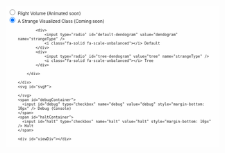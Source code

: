 <script src="https://d3js.org/d3.v5.min.js"></script>
<script src="https://unpkg.com/topojson@3"></script>
<script src="https://unpkg.com/d3-delaunay@4"></script>
<script src="https://unpkg.com/d3-geo-voronoi@1"></script>
<style>
    .d3-container {
        width: 100%;
        display: block;
        overflow-x: auto;
        height: 600px;
        position: relative;
    }
    .d3-container > div.d3-toolbar {
        position: absolute;
        margin: .5em;
        padding: 5px;
        top: .5em;
        right: 0px;
        background: rgba(255,255,255,.6);
        z-index: 999;
        border-radius: 5px;
        font-size: 10px;
    }
    .d3-container > div.d3-toolbar > div {
        text-align: left;
    }
    .d3-container > svg {
        position: absolute;
        top: 0px;
        left: 0px;
        height: 100%;
        width: 100%;
    }
</style>
<div class="d3-container">
    <div class="d3-toolbar">
        <div><input type="radio" name="d3Type" onchange="generateData('flights', null);" /> <i class="fa-solid fa-plane"></i> Flight Volume (Animated soon)</div>
        <div><input type="radio" name="d3Type" checked="checked" onchange="peculiarities.showChart();" /> <i class="fa-solid fa-search"></i> A Strange Visualized Class (Coming soon)</div>
        <div id="interactive-d3-options" style="margin-left: 1.5rem;">

            <div>
                <input type="radio" id="default-dendogram" value="dendogram" name="strangeType" />
                <i class="fa-solid fa-scale-unbalanced"></i> Default
            </div>
            <div>
                <input type="radio" id="tree-dendogram" value="tree" name="strangeType" />
                <i class="fa-solid fa-scale-unbalanced"></i> Tree
            </div>

        </div>

    </div>
    <svg id="svgF">

    </svg>
    <span id="debugContainer">
      <input id="debug" type="checkbox" name="debug" value="debug" style="margin-bottom: 10px" /> Debug (Console)
    </span>
    <span id="haltContainer">
      <input id="halt" type="checkbox" name="halt" value="halt" style="margin-bottom: 10px" /> Halt
    </span>

    <div id="viewDiv"></div>
</div>

<!-- Flight D3 Styles -->
<style>
    .land {
      fill: #dddddd;
    }

    .border {
      fill: none;
      stroke-width: 1px;
    }

    .interior {
      stroke: white;
    }

    .exterior {
      stroke: #bbbbbb;
    }

    .airport {
      fill: white;
      opacity: 0.6;
      stroke: #252525;
    }

    .flight {
      fill: none;
      stroke: #252525;
      stroke-width: 1px;
      stroke-opacity: 0.1;
    }

    .voronoi {
      fill: none;
      stroke: none;
      stroke-width: 1px;
    }

    .highlight {
      opacity: 1 !important;
      stroke: red !important;
      stroke-width: 2px !important;
      stroke-opacity: 0.8 !important;
    }

    g#voronoi {
      pointer-events: all;
    }

    /* shadow trick from bl.ocks.org */
    #tooltipD3 {
      font-size: 10pt;
      font-weight: 900;
      fill: white;
      text-shadow: 1px 1px 0 #252525, 1px -1px 0 #252525, -1px 1px 0 #252525, -1px -1px 0 #252525;
    }
</style>
<!-- Dendogram Styles -->
<style>
    .node circle {
      fill: #999;
    }

    .node text {
      font: 10px sans-serif;
    }

    .node--internal circle {
      fill: #555;
    }

    .node--internal text {
      text-shadow: 0 1px 0 #fff, 0 -1px 0 #fff, 1px 0 0 #fff, -1px 0 0 #fff;
    }

    .link {
      fill: none;
      stroke: #555;
      stroke-opacity: 0.4;
      stroke-width: 1.5px;
    }

    form {
      font-family: "Helvetica Neue", Helvetica, Arial, sans-serif;
      position: absolute;
      left: 10px;
      top: 10px;
    }

    label {
      display: block;
    }
</style>
<script src="https://d3js.org/d3.v5.min.js"></script>
<script src="https://unpkg.com/topojson@3"></script>
<script src="https://unpkg.com/d3-delaunay@4"></script>
<script src="https://unpkg.com/d3-geo-voronoi@1"></script>
<style>
    .d3-container {
        display: block;
        overflow-x: scroll;
        position: relative;
    }
    .d3-container > div.d3-toolbar {
        position: absolute;
        margin: .5em;
        padding: 5px;
        top: .5em;
        right: 0px;
        background: rgba(255,255,255,.6);
        z-index: 999;
        border-radius: 5px;
        font-size: 10px;
    }
    .d3-container > div.d3-toolbar > div {
        text-align: left;
    }
    .d3-container > svg {
        position: absolute;
        top: 0px;
        left: 0px;
    }
</style>

<!-- Generate data -->
<script>

    function generateData(type, opts) {
        // Select D3 Chart
        let svg  = d3.select("svg#svgF");

        document.getElementById('svgF').setAttribute("height", "600");
        document.getElementById('svgF').setAttribute("width", "1000");
        document.getElementById('svgF').style.height = '600px';
        document.getElementById('svgF').style.width = '1000px';
        document.getElementById('svgF').style.display = 'block';

        document.getElementById('debugContainer').style.display = 'none';
        document.getElementById('haltContainer').style.display = 'none';
        document.getElementById('viewDiv').style.display = 'none';

        // Clear D3 Chart
        d3.selectAll("#svgF > g").remove();

        // Reset Extra Options
        document.getElementById('interactive-d3-options').classList.remove('interactive-options-active');

        if (type == 'flights') {

            svg.append("g").attr("id", "basemap");
            svg.append("g").attr("id", "flights");
            svg.append("g").attr("id", "airports");
            svg.append("g").attr("id", "voronoi");
            svg.append("text").attr("id", "tooltipD3").style("display", "none");

            const urls = {
                // source: https://observablehq.com/@mbostock/u-s-airports-voronoi
                // source: https://github.com/topojson/us-atlas
                map: "assets/states-albers-10m.json",

                // source: https://gist.github.com/mbostock/7608400
                airports:
                "https://gist.githubusercontent.com/mbostock/7608400/raw/e5974d9bba45bc9ab272d98dd7427567aafd55bc/airports.csv",

                // source: https://gist.github.com/mbostock/7608400
                flights:
                "https://gist.githubusercontent.com/mbostock/7608400/raw/e5974d9bba45bc9ab272d98dd7427567aafd55bc/flights.csv"
            };

            let width  = parseInt(svg.attr("width"));
            let height = parseInt(svg.attr("height"));
            const hypotenuse = Math.sqrt(width * width + height * height);

            // must be hard-coded to match our topojson projection
            // source: https://github.com/topojson/us-atlas
            const projection = d3.geoAlbers().scale(1280).translate([480, 300]);

            const scales = {
                // used to scale airport bubbles
                airports: d3.scaleSqrt()
                .range([4, 18]),

                // used to scale number of segments per line
                segments: d3.scaleLinear()
                .domain([0, hypotenuse])
                .range([1, 10])
            };

            // have these already created for easier drawing
            let g = {
                basemap:  svg.select("g#basemap"),
                flights:  svg.select("g#flights"),
                airports: svg.select("g#airports"),
                voronoi:  svg.select("g#voronoi")
            };

            console.assert(g.basemap.size()  === 1);
            console.assert(g.flights.size()  === 1);
            console.assert(g.airports.size() === 1);
            console.assert(g.voronoi.size()  === 1);

            const tooltipD3 = d3.select("text#tooltipD3");
            console.assert(tooltipD3.size() === 1);

            // load and draw base map
            d3.json(urls.map).then(drawMap);

            // load the airport and flight data together
            const promises = [
                d3.csv(urls.airports, typeAirport),
                d3.csv(urls.flights,  typeFlight)
            ];

            Promise.all(promises).then(processData);

            // process airport and flight data
            function processData(values) {
                console.assert(values.length === 2);

                let airports = values[0];
                let flights  = values[1];

                console.log("airports: " + airports.length);
                console.log(" flights: " + flights.length);

                // convert airports array (pre filter) into map for fast lookup
                let iata = new Map(airports.map(node => [node.iata, node]));

                // calculate incoming and outgoing degree based on flights
                // flights are given by airport iata code (not index)
                flights.forEach(function(link) {
                link.source = iata.get(link.origin);
                link.target = iata.get(link.destination);

                link.source.outgoing += link.count;
                link.target.incoming += link.count;
                });

                // remove airports out of bounds
                let old = airports.length;
                airports = airports.filter(airport => airport.x >= 0 && airport.y >= 0);
                console.log(" removed: " + (old - airports.length) + " airports out of bounds");

                // remove airports with NA state
                old = airports.length;
                airports = airports.filter(airport => airport.state !== "NA");
                console.log(" removed: " + (old - airports.length) + " airports with NA state");

                // remove airports without any flights
                old = airports.length;
                airports = airports.filter(airport => airport.outgoing > 0 && airport.incoming > 0);
                console.log(" removed: " + (old - airports.length) + " airports without flights");

                // sort airports by outgoing degree
                airports.sort((a, b) => d3.descending(a.outgoing, b.outgoing));

                // keep only the top airports
                old = airports.length;
                airports = airports.slice(0, 50);
                console.log(" removed: " + (old - airports.length) + " airports with low outgoing degree");

                // done filtering airports can draw
                drawAirports(airports);
                drawPolygons(airports);

                // reset map to only include airports post-filter
                iata = new Map(airports.map(node => [node.iata, node]));

                // filter out flights that are not between airports we have leftover
                old = flights.length;
                flights = flights.filter(link => iata.has(link.source.iata) && iata.has(link.target.iata));
                console.log(" removed: " + (old - flights.length) + " flights");

                // done filtering flights can draw
                drawFlights(airports, flights);

                console.log({airports: airports});
                console.log({flights: flights});
            }

            // draws the underlying map
            function drawMap(map) {
                // remove non-continental states
                map.objects.states.geometries = map.objects.states.geometries.filter(isContinental);

                // run topojson on remaining states and adjust projection
                let land = topojson.merge(map, map.objects.states.geometries);

                // use null projection; data is already projected
                let path = d3.geoPath();

                // draw base map
                g.basemap.append("path")
                .datum(land)
                .attr("class", "land")
                .attr("d", path);

                // draw interior borders
                g.basemap.append("path")
                .datum(topojson.mesh(map, map.objects.states, (a, b) => a !== b))
                .attr("class", "border interior")
                .attr("d", path);

                // draw exterior borders
                g.basemap.append("path")
                .datum(topojson.mesh(map, map.objects.states, (a, b) => a === b))
                .attr("class", "border exterior")
                .attr("d", path);
            }

            function drawAirports(airports) {
                // adjust scale
                const extent = d3.extent(airports, d => d.outgoing);
                scales.airports.domain(extent);

                // draw airport bubbles
                g.airports.selectAll("circle.airport")
                .data(airports, d => d.iata)
                .enter()
                .append("circle")
                .attr("r",  d => scales.airports(d.outgoing))
                .attr("cx", d => d.x) // calculated on load
                .attr("cy", d => d.y) // calculated on load
                .attr("class", "airport")
                .each(function(d) {
                    // adds the circle object to our airport
                    // makes it fast to select airports on hover
                    d.bubble = this;
                });
            }

            function drawPolygons(airports) {
                // convert array of airports into geojson format
                const geojson = airports.map(function(airport) {
                return {
                    type: "Feature",
                    properties: airport,
                    geometry: {
                    type: "Point",
                    coordinates: [airport.longitude, airport.latitude]
                    }
                };
                });

                // calculate voronoi polygons
                const polygons = d3.geoVoronoi().polygons(geojson);
                console.log(polygons);

                g.voronoi.selectAll("path")
                .data(polygons.features)
                .enter()
                .append("path")
                .attr("d", d3.geoPath(projection))
                .attr("class", "voronoi")
                .on("mouseover", function(d) {
                    let airport = d.properties.site.properties;

                    d3.select(airport.bubble)
                    .classed("highlight", true);

                    d3.selectAll(airport.flights)
                    .classed("highlight", true)
                    .raise();

                    // make tooltip take up space but keep it invisible
                    tooltipD3.style("display", null);
                    tooltipD3.style("visibility", "hidden");

                    // set default tooltip positioning
                    tooltipD3.attr("text-anchor", "middle");
                    tooltipD3.attr("dy", -scales.airports(airport.outgoing) - 4);
                    tooltipD3.attr("x", airport.x);
                    tooltipD3.attr("y", airport.y);

                    // set the tooltip text
                    tooltipD3.text(airport.name + " in " + airport.city + ", " + airport.state);

                    // double check if the anchor needs to be changed
                    let bbox = tooltipD3.node().getBBox();

                    if (bbox.x <= 0) {
                    tooltipD3.attr("text-anchor", "start");
                    }
                    else if (bbox.x + bbox.width >= width) {
                    tooltipD3.attr("text-anchor", "end");
                    }

                    tooltipD3.style("visibility", "visible");
                })
                .on("mouseout", function(d) {
                    let airport = d.properties.site.properties;

                    d3.select(airport.bubble)
                    .classed("highlight", false);

                    d3.selectAll(airport.flights)
                    .classed("highlight", false);

                    d3.select("text#tooltipD3").style("visibility", "hidden");
                })
                .on("dblclick", function(d) {
                    // toggle voronoi outline
                    let toggle = d3.select(this).classed("highlight");
                    d3.select(this).classed("highlight", !toggle);
                });
            }

            function drawFlights(airports, flights) {
                // break each flight between airports into multiple segments
                let bundle = generateSegments(airports, flights);

                // https://github.com/d3/d3-shape#curveBundle
                let line = d3.line()
                .curve(d3.curveBundle)
                .x(airport => airport.x)
                .y(airport => airport.y);

                let links = g.flights.selectAll("path.flight")
                .data(bundle.paths)
                .enter()
                .append("path")
                .attr("d", line)
                .attr("class", "flight")
                .each(function(d) {
                    // adds the path object to our source airport
                    // makes it fast to select outgoing paths
                    d[0].flights.push(this);
                });

                // https://github.com/d3/d3-force
                let layout = d3.forceSimulation()
                // settle at a layout faster
                .alphaDecay(0.1)
                // nearby nodes attract each other
                .force("charge", d3.forceManyBody()
                    .strength(10)
                    .distanceMax(scales.airports.range()[1] * 2)
                )
                // edges want to be as short as possible
                // prevents too much stretching
                .force("link", d3.forceLink()
                    .strength(0.7)
                    .distance(0)
                )
                .on("tick", function(d) {
                    links.attr("d", line);
                })
                .on("end", function(d) {
                    console.log("layout complete");
                });

                layout.nodes(bundle.nodes).force("link").links(bundle.links);
            }

            // Turns a single edge into several segments that can
            // be used for simple edge bundling.
            function generateSegments(nodes, links) {
                // generate separate graph for edge bundling
                // nodes: all nodes including control nodes
                // links: all individual segments (source to target)
                // paths: all segments combined into single path for drawing
                let bundle = {nodes: [], links: [], paths: []};

                // make existing nodes fixed
                bundle.nodes = nodes.map(function(d, i) {
                d.fx = d.x;
                d.fy = d.y;
                return d;
                });

                links.forEach(function(d, i) {
                // calculate the distance between the source and target
                let length = distance(d.source, d.target);

                // calculate total number of inner nodes for this link
                let total = Math.round(scales.segments(length));

                // create scales from source to target
                let xscale = d3.scaleLinear()
                    .domain([0, total + 1]) // source, inner nodes, target
                    .range([d.source.x, d.target.x]);

                let yscale = d3.scaleLinear()
                    .domain([0, total + 1])
                    .range([d.source.y, d.target.y]);

                // initialize source node
                let source = d.source;
                let target = null;

                // add all points to local path
                let local = [source];

                for (let j = 1; j <= total; j++) {
                    // calculate target node
                    target = {
                    x: xscale(j),
                    y: yscale(j)
                    };

                    local.push(target);
                    bundle.nodes.push(target);

                    bundle.links.push({
                    source: source,
                    target: target
                    });

                    source = target;
                }

                local.push(d.target);

                // add last link to target node
                bundle.links.push({
                    source: target,
                    target: d.target
                });

                bundle.paths.push(local);
                });

                return bundle;
            }

            // determines which states belong to the continental united states
            // https://gist.github.com/mbostock/4090846#file-us-state-names-tsv
            function isContinental(state) {
                const id = parseInt(state.id);
                return id < 60 && id !== 2 && id !== 15;
            }

            // see airports.csv
            // convert gps coordinates to number and init degree
            function typeAirport(airport) {
                airport.longitude = parseFloat(airport.longitude);
                airport.latitude  = parseFloat(airport.latitude);

                // use projection hard-coded to match topojson data
                const coords = projection([airport.longitude, airport.latitude]);
                airport.x = coords[0];
                airport.y = coords[1];

                airport.outgoing = 0;  // eventually tracks number of outgoing flights
                airport.incoming = 0;  // eventually tracks number of incoming flights

                airport.flights = [];  // eventually tracks outgoing flights

                return airport;
            }

            // see flights.csv
            // convert count to number
            function typeFlight(flight) {
                flight.count = parseInt(flight.count);
                return flight;
            }

            // calculates the distance between two nodes
            // sqrt( (x2 - x1)^2 + (y2 - y1)^2 )
            function distance(source, target) {
                const dx2 = Math.pow(target.x - source.x, 2);
                const dy2 = Math.pow(target.y - source.y, 2);

                return Math.sqrt(dx2 + dy2);
            }
        }

    }
</script>

<!-- Flight D3 Styles -->
<style>
    .land {
      fill: #dddddd;
    }

    .border {
      fill: none;
      stroke-width: 1px;
    }

    .interior {
      stroke: white;
    }

    .exterior {
      stroke: #bbbbbb;
    }

    .airport {
      fill: white;
      opacity: 0.6;
      stroke: #252525;
    }

    .flight {
      fill: none;
      stroke: #252525;
      stroke-width: 1px;
      stroke-opacity: 0.1;
    }

    .voronoi {
      fill: none;
      stroke: none;
      stroke-width: 1px;
    }

    .highlight {
      opacity: 1 !important;
      stroke: red !important;
      stroke-width: 2px !important;
      stroke-opacity: 0.8 !important;
    }

    g#voronoi {
      pointer-events: all;
    }

    /* shadow trick from bl.ocks.org */
    #tooltipD3 {
      font-size: 10pt;
      font-weight: 900;
      fill: white;
      text-shadow: 1px 1px 0 #252525, 1px -1px 0 #252525, -1px 1px 0 #252525, -1px -1px 0 #252525;
    }
</style>

<!-- Strange Styles -->
<style>
    .axis text {
      font: 10px sans-serif;
    }
    .chartTitle {
      font-size: 12px;
      font-weight: bold;
      text-anchor: middle;
    }
    .axis .title {
      font-weight: bold;
      text-anchor: middle;
    }
    .axis path,
    .axis line {
      fill: none;
      stroke: #000;
      shape-rendering: crispEdges;
    }
    .x.axis path {
      fill: none;
      stroke: #000;
      shape-rendering: crispEdges;
    }
    .nav .area {
      fill: lightgrey;
      stroke-width: 0px;
    }
    .nav .line {
      fill: none;
      stroke: darkgrey;
      stroke-width: 1px;
    }
    .viewport {
      stroke: grey;
      fill: black;
      fill-opacity: 0.3;
    }
    .viewport .extent {
      fill: green;
    }
    .well {
      padding-top: 0px;
      padding-bottom: 0px;
    }
</style>

<!--
    A Strange Class
-->
<script src="realTimeChartMulti.js"></script>
<script>
    class StrangeClass {

        constructor(options = {}) {
            Object.assign(this, options);

            // Throw Err If Identity Cannot Be Established
            // A Strange Class Will Continue As Anonymous User
            if (!this.ip) throw new Error('Strange-Class issue. You must be using a more complex security implementation! Good job!');

            // Declare Chart
            const chart = realTimeChartMulti()
                .title("Strange Class")
                .yTitle("Categories")
                .xTitle("Time")
                .yDomain(["Mouse Movements"]) // initial y domain (note array)
                .border(true)
                .width(900)
                .height(350);
            this.chart = chart;

            // Invoke Chart
            d3.select("#viewDiv").append("div")
                .attr("id", "chartDiv")
                .call(this.chart);

            // Debug
            d3.select("#debug").on("change", function() {
                var state = d3.select(this).property("checked")
                chart.debug(state);
            })

            // Halt
            d3.select("#halt").on("change", function() {
                var state = d3.select(this).property("checked");
                chart.halt(state);
            })

            this.tx = 5; // time constant, multiple of one second
            this.meanMs = 1000 * this.tx; // milliseconds
            this.dev = 200 * this.tx; // std dev

            // Define time scale
            this.timeScale = d3.scaleLinear()
                .domain([300 * this.tx, 1700 * this.tx])
                .range([300 * this.tx, 1700 * this.tx])
                .clamp(true);

            // Define function that returns normally distributed random numbers
            this.normal = d3.randomNormal(this.meanMs, this.dev);

            // Define color scale
            this.color = d3.scaleOrdinal(d3.schemeCategory10);

            // In a normal use case, real time data would arrive through the network or some other mechanism
            this.d = -1;
            this.shapes = ["rect", "circle"];
            this.timeout = 0;

            // Interesting stuff is about
            this.myObj = document.getElementById('deep');

            this.showChart();

            this.listenToEvents();
            this.dataGenerator();



        }

        listenToEvents() {
          console.log(this.myObj)
          for (let key in this.myObj) {
            if (key.search('on') === 0) {
              this.myObj.addEventListener(key.slice(2), event => {
                console.log(event);
              });
            }
          }
        }

        processEvent(event) {
          console.log(event)
        }

        async dataGenerator() {

                // Add categories dynamically
                this.d = this.d + 1;
                switch (this.d) {
                  case 5:
                    this.chart.yDomain(["Mouse Movements", "Mouse Clicks"]);
                    break;
                  case 10:
                    this.chart.yDomain(["Mouse Movements", "Mouse Clicks", "Keyclicks"]);
                    break;
                  default:
                }

                // Output a sample for each category, each interval (five seconds)
                for (let k = 0; k < this.chart.yDomain().length; k = k + 1) {

                  // Create randomized timestamp for this category data item
                  var now = new Date(new Date().getTime() + k * (Math.random() - 0.5) * 1000);

                  console.log(this.chart.yDomain())
                  // Create new data item
                  var obj;
                  var doSimple = false;
                  if (doSimple) {
                    obj = {
                      // Simple data item (simple black circle of constant size)
                      time: now,
                      color: "black",
                      opacity: 1,
                      category: this.chart.yDomain()[k],
                      type: "circle",
                      size: 5,
                    };

                  } else {
                    obj = {
                      // Complex data item; four attributes (type, color, opacity and size) are changing dynamically with each iteration (as an example)
                      time: now,
                      color: this.color(this.d % 10),
                      opacity: Math.max(Math.random(), 0.3),
                      category: this.chart.yDomain()[k],
                      // type: shapes[Math.round(Math.random() * (shapes.length - 1))], // the module currently doesn't support dynamically changed svg types (need to add key function to data, or method to dynamically replace svg object – tbd)
                      type: "rect",
                      size: Math.max(Math.round(Math.random() * 12), 4),
                    };
                  }

                  // Send the datum to the chart
                  this.chart.datum(obj);
                }

                // Drive data into the chart at average interval of five seconds
                // here, set the timeout to roughly five seconds
                this.timeout = Math.round(this.timeScale(this.normal()));

                // Do forever
                await this.sleep(this.timeout);
                await this.dataGenerator();

        }

        showChart() {
            document.getElementById('svgF').style.display = 'none';
            document.getElementById('debugContainer').style.display = 'inline';
            document.getElementById('haltContainer').style.display = 'inline';
            document.getElementById('viewDiv').style.display = 'block';
        }

        sleep(ms) {
            return new Promise(resolve => setTimeout(resolve, ms));
        }

    }

    let peculiarities;
    function initStrangeties(json) {
        peculiarities = new StrangeClass({
            ip: json.ip,
            svg: d3.select("svg")
        });
    }

</script>
<script type="application/javascript" src="https://api.ipify.org?format=jsonp&callback=initStrangeties"></script>
